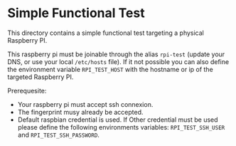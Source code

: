 # Simple Functional Test

This directory contains a simple functional test targeting a physical 
Raspberry PI.

This raspberry pi must be joinable through the alias `rpi-test` (update your 
DNS, or use your local `/etc/hosts` file). If it not possible you can also
define the environment variable `RPI_TEST_HOST` with the hostname or ip
of the targeted Raspberry PI.

Prerequesite:

- Your raspberry pi must accept ssh connexion.
- The fingerprint musy already be accepted.
- Default raspbian credential is used. If Other credential must be used
please define the following environments variables: `RPI_TEST_SSH_USER` and
`RPI_TEST_SSH_PASSWORD`.




